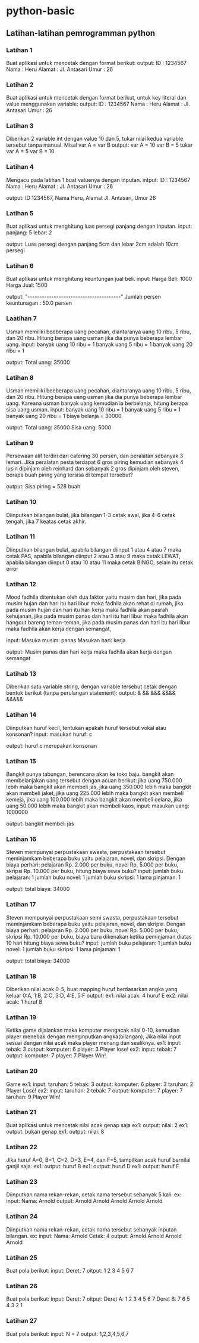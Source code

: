 # python-basic

## Latihan-latihan pemrogramman python

### Latihan 1

Buat aplikasi untuk mencetak dengan format berikut:
output:
ID : 1234567
Nama : Heru
Alamat : Jl. Antasari
Umur : 26

### Latihan 2

Buat aplikasi untuk mencetak dengan format berikut, untuk key literal dan value menggunakan variable:
output:
ID : 1234567
Nama : Heru
Alamat : Jl. Antasari
Umur : 26

### Latihan 3

Diberikan 2 variable int dengan value 10 dan 5, tukar nilai kedua variable tersebut tanpa manual. Misal var A = var B
output:
var A = 10
var B = 5
tukar
var A = 5
var B = 10

### Latihan 4

Mengacu pada latihan 1 buat valuenya dengan inputan.
intput:
ID : 1234567
Nama : Heru
Alamat : Jl. Antasari
Umur : 26

output:
ID 1234567, Nama Heru, Alamat Jl. Antasari, Umur 26

### Latihan 5

Buat aplikasi untuk menghitung luas persegi panjang dengan inputan.
input:
panjang: 5
lebar: 2

output:
Luas persegi dengan panjang 5cm dan lebar 2cm adalah 10cm persegi

### Latihan 6

Buat aplikasi untuk menghitung keuntungan jual beli.
input:
Harga Beli: 1000
Harga Jual: 1500

output:
"---------------------------------------"
Jumlah persen keuntunagan : 50.0 persen

### Laatihan 7

Usman memiliki beeberapa uang pecahan, diantaranya uang 10 ribu, 5 ribu, dan 20 ribu. Hitung berapa uang usman jika dia punya beberapa lembar uang.
input:
banyak uang 10 ribu = 1
banyak uang 5 ribu = 1
banyak uang 20 ribu = 1

output:
Total uang: 35000

### Latihan 8

Usman memiliki beeberapa uang pecahan, diantaranya uang 10 ribu, 5 ribu, dan 20 ribu. Hitung berapa uang usman jika dia punya beberapa lembar uang.
Kareana usman banyak uang kemudian ia berbelanja, hitung berapa sisa uang usman.
input:
banyak uang 10 ribu = 1
banyak uang 5 ribu = 1
banyak uang 20 ribu = 1
biaya belanja = 30000

output:
Total uang: 35000
Sisa uang: 5000

### Latihan 9

Persewaan alif terdiri dari catering 30 persen, dan peralatan sebanyak 3 lemari. Jika peralatan pesta terdapat 6 gros piring kemudian sebanyak 4 lusin dipinjam oleh reinhard dan sebanyak 2 gros dipinjam oleh steven, berapa buah piring yang tersisa di tempat tersebut?

output:
Sisa piring = 528 buah

### Latihan 10

Diinputkan bilangan bulat, jika bilangan 1-3 cetak awal, jika 4-6 cetak tengah, jika 7 keatas cetak akhir.

### Latihan 11

Diinputkan bilangan bulat,
apabila bilangan diinput 1 atau 4 atau 7 maka cetak PAS,
apabila bilangan diinput 2 atau 3 atau 9 maka cetak LEWAT,
apabila bilangan diinput 0 atau 10 atau 11 maka cetak BINGO,
selain itu cetak error

### Latihan 12

Mood fadhila ditentukan oleh dua faktor yaitu musim dan hari,
jika pada musim hujan dan hari itu hari libur maka fadhila akan rehat di rumah,
jika pada musim hujan dan hari itu hari kerja maka fadhila akan pasrah kehujanan,
jika pada musim panas dan hari itu hari libur maka fadhila akan hangout bareng teman-teman,
jika pada musim panas dan hari itu hari libur maka fadhila akan kerja dengan semangat,

input:
Masuka musim: panas
Masukan hari: kerja

output:
Musim panas dan hari kerja maka fadhila akan kerja dengan semangat

### Latihab 13

Diberikan satu variable string, dengan variable tersebut cetak dengan bentuk berikut (tanpa perulangan statement):
output:
&
&&
&&&
&&&&
&&&&&

### Latihan 14

Diinputkan huruf kecil, tentukan apakah huruf tersebut vokal atau konsonan?
input:
masukan huruf: c

output:
huruf c merupakan konsonan

### Latihan 15

Bangkit punya tabungan, berencana akan ke toko baju. bangkit akan membelanjakan uang tersebut dengan acuan berikut:
jika uang 750.000 lebih maka bangkit akan membeli jas,
jika uang 350.000 lebih maka bangkit akan membeli jaket,
jika uang 225.000 lebih maka bangkit akan membeli kemeja,
jika uang 100.000 lebih maka bangkit akan membeli celana,
jika uang 50.000 lebih maka bangkit akan membeli kaos,
input:
masukan uang: 1000000

output:
bangkit membeli jas

### Latihan 16

Steven mempunyai perpustakaan swasta, perpustakaan tersebut meminjamkam beberapa buku yaitu pelajaran, novel, dan skripsi. Dengan biaya perhari:
pelajaran Rp. 2.000 per buku,
novel Rp. 5.000 per buku,
skripsi Rp. 10.000 per buku,
hitung biaya sewa buku?
input:
jumlah buku pelajaran: 1
jumlah buku novel: 1
jumlah buku skripsi: 1
lama pinjaman: 1

output:
total biaya: 34000

### Latihan 17

Steven mempunyai perpustakaan semi swasta, perpustakaan tersebut meminjamkam beberapa buku yaitu pelajaran, novel, dan skripsi. Dengan biaya perhari:
pelajaran Rp. 2.000 per buku,
novel Rp. 5.000 per buku,
skripsi Rp. 10.000 per buku,
biaya baru dikenakan ketika peminjaman diatas 10 hari
hitung biaya sewa buku?
input:
jumlah buku pelajaran: 1
jumlah buku novel: 1
jumlah buku skripsi: 1
lama pinjaman: 1

output:
total biaya: 34000

### Latihan 18

Diberikan nilai acak 0-5, buat mapping huruf berdasarkan angka yang keluar 0:A, 1:B, 2:C, 3:D, 4:E, 5:F
output:
ex1:
nilai acak: 4
huruf E
ex2:
nilai acak: 1
huruf B

### Latihan 19

Ketika game dijalankan maka komputer mengacak nilai 0-10, kemudian player menebak dengan menginputkan angka(bilangan), Jika nilai input sesuai dengan nilai acak maka player menang dan sealiknya.
ex1:
input:
tebak: 3
output:
komputer: 6
player: 3
Player lose!
ex2:
input:
tebak: 7
output:
komputer: 7
player: 7
Player Win!

### Latihan 20

Game
ex1:
input:
taruhan: 5
tebak: 3
output:
komputer: 6
player: 3
taruhan: 2
Player Lose!
ex2:
input:
taruhan: 2
tebak: 7
output:
komputer: 7
player: 7
taruhan: 9
Player Win!

### Latihan 21

Buat aplikasi untuk mencetak nilai acak genap saja
ex1:
output:
nilai: 2
ex1:
output:
bukan genap
ex1:
output:
nilai: 8

### Latihan 22

Jika huruf A=0, B=1, C=2, D=3, E=4, dan F=5, tampilkan acak huruf bernilai ganjil saja.
ex1:
output:
huruf B
ex1:
output:
huruf D
ex1:
output:
huruf F

### Latihan 23

Diinputkan nama rekan-rekan, cetak nama tersebut sebanyak 5 kali.
ex:
input:
Nama: Arnold
output:
Arnold
Arnold
Arnold
Arnold
Arnold

### Latihan 24

Diinputkan nama rekan-rekan, cetak nama tersebut sebanyak inputan bilangan.
ex:
input:
Nama: Arnold
Cetak: 4
output:
Arnold
Arnold
Arnold
Arnold

### Latihan 25

Buat pola berikut:
input:
Deret: 7
oitput:
1 2 3 4 5 6 7

### Latihan 26

Buat pola berikut:
input:
Deret: 7
oitput:
Deret A: 1 2 3 4 5 6 7
Deret B: 7 6 5 4 3 2 1

### Latihan 27

Buat pola berikut:
input:
N = 7
output:
1,2,3,4,5,6,7
